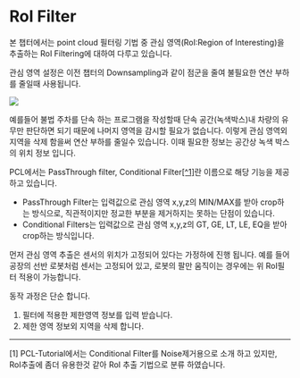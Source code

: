 # RoI Filter


본 챕터에서는 point cloud 필터링 기법 중 관심 영역(RoI:Region of Interesting)을 추출하는 RoI Filtering에 대하여 다루고 있습니다.

관심 영역 설정은 이전 챕터의 Downsampling과 같이 점군을 줄여 불필요한 연산 부하를 줄일때 사용됩니다. 

![](https://lh4.googleusercontent.com/lKmtfSR8WLigeGnRySnHr85XPH-cIbmJk1QPxN2WycvMbThPFNK63Yr1qKVCEoKeK7DwjBbiYLjJ_LpZgJhbWik6N4U2rJlYWgT7sHkbJ1uxWiY2BcPo4rry8DFEhvcZIkmTbod6LctqSF8bnw)

예를들어 불법 주차를 단속 하는 프로그램을 작성할때 단속 공간(녹색박스)내 차량의 유무만 판단하면 되기 때문에 나머지 영역을 감시할 필요가 없습니다. 이렇게 관심 영역외 지역을 삭제 함을써 연산 부하를 줄일수 있습니다. 이때 필요한 정보는 공간상 녹색 박스의 위치 정보 입니다. 

PCL에서는 PassThrough filter, Conditional Filter[[^1]](#1)란 이름으로 해당 기능을 제공 하고 있습니다.

- PassThrough Filter는 입력값으로 관심 영역 x,y,z의 MIN/MAX를 받아 crop하는 방식으로, 직관적이지만 정교한 부분을 제거하지는 못하는 단점이 있습니다.
- Conditional Filters는 입력값으로 관심 영역 x,y,z의 GT, GE, LT, LE, EQ을 받아 crop하는 방식입니다. 

먼저 관심 영역 추출은 센서의 위치가 고정되어 있다는 가정하에 진행 됩니다. 예를 들어 공장의 선반 로봇처럼 센서는 고정되어 있고, 로봇의 팔만 움직이는 경우에는 위 RoI필터 적용이 가능합니다. 

동작 과정은 단순 합니다. 
1. 필터에 적용한 제한영역 정보를 입력 받습니다. 
2. 제한 영역 정보외 지역을 삭제 합니다. 


---


<a name="1">[1]</a>  PCL-Tutorial에서는 Conditional Filter를 Noise제거용으로 소개 하고 있지만, RoI추출에 좀더 유용한것 같아 RoI 추출 기법으로 분류 하였습니다.

